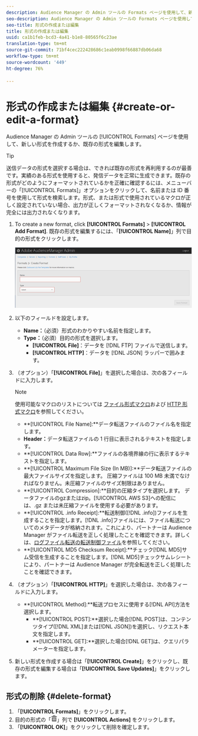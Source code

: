 ```yaml
---
description: Audience Manager の Admin ツールの Formats ページを使用して、新しい形式を作成するか、既存の形式を編集します。
seo-description: Audience Manager の Admin ツールの Formats ページを使用して、新しい形式を作成するか、既存の形式を編集します。
seo-title: 形式の作成または編集
title: 形式の作成または編集
uuid: ca1b1feb-bcd3-4a41-b1e8-80565f6c23ae
translation-type: tm+mt
source-git-commit: 71bf4cec222428686c1eab0998f66887db06da68
workflow-type: tm+mt
source-wordcount: '449'
ht-degree: 76%

---
```



# 形式の作成または編集 {#create-or-edit-a-format}

Audience Manager の Admin ツールの [!UICONTROL Formats] ページを使用して、新しい形式を作成するか、既存の形式を編集します。

<!-- t_create_format.xml -->

>[!TIP]
>
>送信データの形式を選択する場合は、できれば既存の形式を再利用するのが最善です。実績のある形式を使用すると、発信データを正常に生成できます。既存の形式がどのようにフォーマットされているかを正確に確認するには、メニューバーの「[!UICONTROL Formats]」オプションをクリックして、名前または ID 番号を使用して形式を検索します。形式、または形式で使用されているマクロが正しく設定されていない場合、出力が正しくフォーマットされなくなるか、情報が完全には出力されなくなります。

1. To create a new format, click **[!UICONTROL Formats]** > **[!UICONTROL Add Format]**. 既存の形式を編集するには、「**[!UICONTROL Name]**」列で目的の形式をクリックします。

   ![](assets/create_format.png)

1. 以下のフィールドを設定します。
   * **Name：**（必須）形式のわかりやすい名前を指定します。
   * **Type：**（必須）目的の形式を選択します。
      * **[!UICONTROL File]**：データを [!DNL FTP] ファイルで送信します。
      * **[!UICONTROL HTTP]**：データを [!DNL JSON] ラッパーで囲みます。

1. （オプション）「**[!UICONTROL File]**」を選択した場合は、次の各フィールドに入力します。

   >[!NOTE]
   >
   >使用可能なマクロのリストについては [ファイル形式マクロ](../formats/file-formats.md#concept_A867101505074418A58DE325949E5089)および [HTTP 形式マクロ](../formats/web-formats.md#reference_C392124A5F3F42E49F8AADDBA601ADFE)を参照してください。

   * **[!UICONTROL File Name]:**データ転送ファイルのファイル名を指定します。
   * **Header：**&#x200B;データ転送ファイルの 1 行目に表示されるテキストを指定します。
   * **[!UICONTROL Data Row]:**ファイルの各境界線の行に表示するテキストを指定します。
   * **[!UICONTROL Maximum File Size (In MB)]:**データ転送ファイルの最大ファイルサイズを指定します。 圧縮ファイルは 100 MB 未満でなければなりません。未圧縮ファイルのサイズ制限はありません。
   * **[!UICONTROL Compression]:**目的の圧縮タイプを選択します。 データファイルのgzまたはzip。[!UICONTROL AWS S3]への配信には、.gz または未圧縮ファイルを使用する必要があります。
   * **[!UICONTROL .info Receipt]:**転送制御([!DNL .info])ファイルを生成することを指定します。[!DNL .info]ファイルには、ファイル転送についてのメタデータが格納されます。これにより、パートナーは Audience Manager がファイル転送を正しく処理したことを確認できます。詳しくは、[ログファイル転送の転送制御ファイル](https://marketing.adobe.com/resources/help/en_US/aam/c_s2s_add_transfer_control_files.html)を参照してください。
   * **[!UICONTROL MD5 Checksum Receipt]:**チェック[!DNL MD5]サム受信を生成することを指定します。[!DNL MD5]チェックサムレシートにより、パートナーは Audience Manager が完全転送を正しく処理したことを確認できます。

1. （オプション）「**[!UICONTROL HTTP]**」を選択した場合は、次の各フィールドに入力します。

   * **[!UICONTROL Method]:**転送プロセスに使用する[!DNL API]方法を選択します。
      * **[!UICONTROL POST]:**選択した場合[!DNL POST]は、コンテンツタイプ([!DNL XML]または[!DNL JSON])を選択し、リクエスト本文を指定します。
      * **[!UICONTROL GET]:**選択した場合[!DNL GET]は、クエリパラメーターを指定します。

1. 新しい形式を作成する場合は「**[!UICONTROL Create]**」をクリックし、既存の形式を編集する場合は「**[!UICONTROL Save Updates]**」をクリックします。

## 形式の削除 {#delete-format}

1. 「**[!UICONTROL Formats]**」をクリックします。
2. 目的の形式の「![](assets/icon_delete.png)」列で **[!UICONTROL Actions]** をクリックします。
3. 「**[!UICONTROL OK]**」をクリックして削除を確定します。
